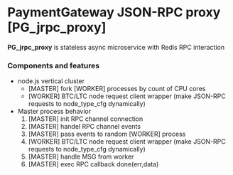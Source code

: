 # PaymentGateway JSON-RPC proxy [PG_jrpc_proxy]

**PG_jrpc_proxy** is stateless async microservice with Redis RPC interaction  

### Components and features ###
- node.js vertical cluster 
  - [MASTER] fork [WORKER] processes by count of CPU cores
  - [WORKER] BTC/LTC node request client wrapper (make JSON-RPC requests to node_type_cfg dynamically)
- Master process behavior
   1. [MASTER] init RPC channel connection
   2. [MASTER] handel RPC channel events
   3. [MASTER] pass events to random [WORKER] process
   4. [WORKER] BTC/LTC node request client wrapper (make JSON-RPC requests to node_type_cfg dynamically)
   5. [MASTER] handle MSG from worker
   6. [MASTER] exec RPC callback done(err,data)
